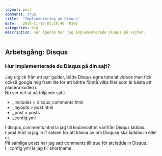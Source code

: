 ```yaml
---
layout: post
comments: true
title:  "Implementering av Disqus"
date:   2019-11-18 03:26:46 -0100
categories: Q/A
description: Går igenom hur jag implementerade Disqus på sajten.
---
```

<div class="post-style">
    <h2><strong>Arbetsgång: Disqus</strong></h2>
    <h3>Hur implementerade du Disqus på din sajt?</h3>
    <p>Jag utgick från ett par guider, både Disqus egna tutorial videos men fick också googla mig fram lite för att bättre förstå vilka filer som är bästa att placera koden i.<br>
    Nu ser det ut på följande sätt:</p>
    <ul>
        <li>_includes > disqus_comments.html</li>
        <li>_layouts > post.html</li>
        <li>_post > posts</li>
        <li>_config.yml</li>
    </ul>
    <p>I disqus_comments.html la jag till kodavsnittet varifrån Disqus laddas.<br>
    I post.html la jag in if satsen för att känna av om Disquse ska laddas in eller ej.<br>
    På samliga posts har jag satt comments till true för att ladda in Disqus.<br>
    I _config.yml la jag till shortname.</p>
</div>